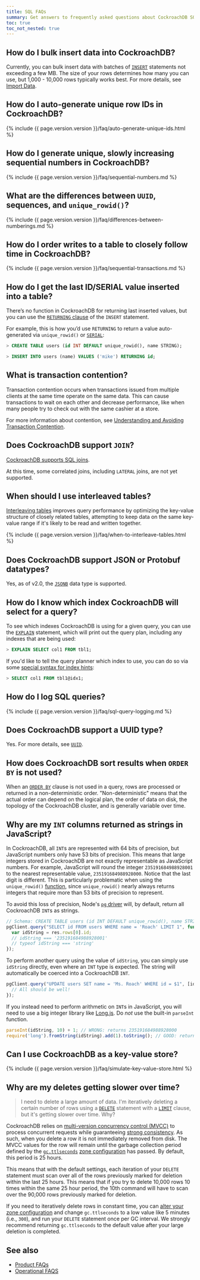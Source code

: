 ```yaml
---
title: SQL FAQs
summary: Get answers to frequently asked questions about CockroachDB SQL.
toc: true
toc_not_nested: true
---
```



## How do I bulk insert data into CockroachDB?

Currently, you can bulk insert data with batches of [`INSERT`](insert.html) statements not exceeding a few MB. The size of your rows determines how many you can use, but 1,000 - 10,000 rows typically works best. For more details, see [Import Data](migration-overview.html).

## How do I auto-generate unique row IDs in CockroachDB?

{%  include {{  page.version.version  }}/faq/auto-generate-unique-ids.html %}

## How do I generate unique, slowly increasing sequential numbers in CockroachDB?

{%  include {{  page.version.version  }}/faq/sequential-numbers.md %}

## What are the differences between `UUID`, sequences, and `unique_rowid()`?

{%  include {{  page.version.version  }}/faq/differences-between-numberings.md %}

## How do I order writes to a table to closely follow time in CockroachDB?

{%  include {{  page.version.version  }}/faq/sequential-transactions.md %}

## How do I get the last ID/SERIAL value inserted into a table?

There’s no function in CockroachDB for returning last inserted values, but you can use the [`RETURNING` clause](insert.html#insert-and-return-values) of the `INSERT` statement.

For example, this is how you’d use `RETURNING` to return a value auto-generated via `unique_rowid()` or [`SERIAL`](serial.html):

~~~ sql
> CREATE TABLE users (id INT DEFAULT unique_rowid(), name STRING);

> INSERT INTO users (name) VALUES ('mike') RETURNING id;
~~~

## What is transaction contention?

Transaction contention occurs when transactions issued from multiple
clients at the same time operate on the same data.
This can cause transactions to wait on each other and decrease
performance, like when many people try to check out with the same
cashier at a store.

For more information about contention, see [Understanding and Avoiding
Transaction
Contention](performance-best-practices-overview.html#understanding-and-avoiding-transaction-contention).

## Does CockroachDB support `JOIN`?

[CockroachDB supports SQL joins](joins.html).

At this time, some correlated joins, including `LATERAL` joins, are
not yet supported.

## When should I use interleaved tables?

[Interleaving tables](interleave-in-parent.html) improves query performance by optimizing the key-value structure of closely related tables, attempting to keep data on the same key-value range if it's likely to be read and written together.

{%  include {{  page.version.version  }}/faq/when-to-interleave-tables.html %}

## Does CockroachDB support JSON or Protobuf datatypes?

Yes, as of v2.0, the [`JSONB`](jsonb.html) data type is supported.

## How do I know which index CockroachDB will select for a query?

To see which indexes CockroachDB is using for a given query, you can use the [`EXPLAIN`](explain.html) statement, which will print out the query plan, including any indexes that are being used:

~~~ sql
> EXPLAIN SELECT col1 FROM tbl1;
~~~

If you'd like to tell the query planner which index to use, you can do so via some [special syntax for index hints](table-expressions.html#force-index-selection):

~~~ sql
> SELECT col1 FROM tbl1@idx1;
~~~

## How do I log SQL queries?

{%  include {{  page.version.version  }}/faq/sql-query-logging.md %}

## Does CockroachDB support a UUID type?

Yes. For more details, see [`UUID`](uuid.html).

## How does CockroachDB sort results when `ORDER BY` is not used?

When an [`ORDER BY`](query-order.html) clause is not used in a query, rows are processed or returned in a
non-deterministic order. "Non-deterministic" means that the actual order
can depend on the logical plan, the order of data on disk, the topology
of the CockroachDB cluster, and is generally variable over time.

## Why are my `INT` columns returned as strings in JavaScript?

In CockroachDB, all `INT`s are represented with 64 bits of precision, but JavaScript numbers only have 53 bits of precision. This means that large integers stored in CockroachDB are not exactly representable as JavaScript numbers. For example, JavaScript will round the integer `235191684988928001` to the nearest representable value, `235191684988928000`. Notice that the last digit is different. This is particularly problematic when using the `unique_rowid()` [function](functions-and-operators.html), since `unique_rowid()` nearly always returns integers that require more than 53 bits of precision to represent.

To avoid this loss of precision, Node's [`pg` driver](https://github.com/brianc/node-postgres) will, by default, return all CockroachDB `INT`s as strings.

~~~ javascript
// Schema: CREATE TABLE users (id INT DEFAULT unique_rowid(), name STRING);
pgClient.query("SELECT id FROM users WHERE name = 'Roach' LIMIT 1", function(err, res) {
  var idString = res.rows[0].id;
  // idString === '235191684988928001'
  // typeof idString === 'string'
});
~~~

To perform another query using the value of `idString`, you can simply use `idString` directly, even where an `INT` type is expected. The string will automatically be coerced into a CockroachDB `INT`.

~~~ javascript
pgClient.query("UPDATE users SET name = 'Ms. Roach' WHERE id = $1", [idString], function(err, res) {
  // All should be well!
});
~~~

If you instead need to perform arithmetic on `INT`s in JavaScript, you will need to use a big integer library like [Long.js](https://www.npmjs.com/package/long). Do _not_ use the built-in `parseInt` function.

~~~ javascript
parseInt(idString, 10) + 1; // WRONG: returns 235191684988928000
require('long').fromString(idString).add(1).toString(); // GOOD: returns '235191684988928002'
~~~

## Can I use CockroachDB as a key-value store?

{%  include {{  page.version.version  }}/faq/simulate-key-value-store.html %}

## Why are my deletes getting slower over time?

> I need to delete a large amount of data. I'm iteratively deleting a certain number of rows using a [`DELETE`](delete.html) statement with a [`LIMIT`](limit-offset.html) clause, but it's getting slower over time. Why?

CockroachDB relies on [multi-version concurrency control (MVCC)](architecture/storage-layer.html#mvcc) to process concurrent requests while guaranteeing [strong consistency](strong-consistency.html). As such, when you delete a row it is not immediately removed from disk. The MVCC values for the row will remain until the garbage collection period defined by the [`gc.ttlseconds`](configure-replication-zones.html#gc-ttlseconds) [zone configuration](show-zone-configurations.html) has passed.  By default, this period is 25 hours.

This means that with the default settings, each iteration of your `DELETE` statement must scan over all of the rows previously marked for deletion within the last 25 hours. This means that if you try to delete 10,000 rows 10 times within the same 25 hour period, the 10th command will have to scan over the 90,000 rows previously marked for deletion.

If you need to iteratively delete rows in constant time, you can [alter your zone configuration](configure-replication-zones.html#overview) and change `gc.ttlseconds` to a low value like 5 minutes (i.e., `300`), and run your `DELETE` statement once per GC interval. We strongly recommend returning `gc.ttlseconds` to the default value after your large deletion is completed.

## See also

- [Product FAQs](frequently-asked-questions.html)
- [Operational FAQS](operational-faqs.html)

